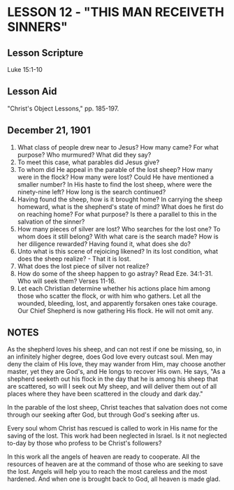 # LESSON 12 - "THIS MAN RECEIVETH SINNERS"

## Lesson Scripture
Luke 15:1-10

## Lesson Aid
"Christ's Object Lessons," pp. 185-197.

## December 21, 1901

1. What class of people drew near to Jesus? How many came? For what purpose? Who murmured? What did they say?
2. To meet this case, what parables did Jesus give?
3. To whom did He appeal in the parable of the lost sheep? How many were in the flock? How many were lost? Could He have mentioned a smaller number? In His haste to find the lost sheep, where were the ninety-nine left? How long is the search continued?
4. Having found the sheep, how is it brought home? In carrying the sheep homeward, what is the shepherd's state of mind? What does he first do on reaching home? For what purpose? Is there a parallel to this in the salvation of the sinner?
5. How many pieces of silver are lost? Who searches for the lost one? To whom does it still belong? With what care is the search made? How is her diligence rewarded? Having found it, what does she do?
6. Unto what is this scene of rejoicing likened? In its lost condition, what does the sheep realize? - That it is lost.
7. What does the lost piece of silver not realize?
8. How do some of the sheep happen to go astray? Read Eze. 34:1-31. Who will seek them? Verses 11-16.
9. Let each Christian determine whether his actions place him among those who scatter the flock, or with him who gathers. Let all the wounded, bleeding, lost, and apparently forsaken ones take courage. Our Chief Shepherd is now gathering His flock. He will not omit any.

## NOTES

As the shepherd loves his sheep, and can not rest if one be missing, so, in an infinitely higher degree, does God love every outcast soul. Men may deny the claim of His love, they may wander from Him, may choose another master, yet they are God's, and He longs to recover His own. He says, "As a shepherd seeketh out his flock in the day that he is among his sheep that are scattered, so will I seek out My sheep, and will deliver them out of all places where they have been scattered in the cloudy and dark day."

In the parable of the lost sheep, Christ teaches that salvation does not come through our seeking after God, but through God's seeking after us.

Every soul whom Christ has rescued is called to work in His name for the saving of the lost. This work had been neglected in Israel. Is it not neglected to-day by those who profess to be Christ's followers?

In this work all the angels of heaven are ready to cooperate. All the resources of heaven are at the command of those who are seeking to save the lost. Angels will help you to reach the most careless and the most hardened. And when one is brought back to God, all heaven is made glad.